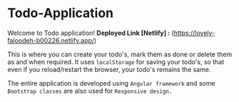 # Todo-Application

Welcome to Todo application!
**Deployed Link [Netlify] :** (https://lovely-faloodeh-b00226.netlify.app/)

This is where you can create your todo's, mark them as done or delete them as and when required. It uses ```localStorage``` for saving your todo's, so that even if you reload/restart the browser, your todo's remains the same.

The entire application is developed using ```Angular framework``` and some ```Bootstrap classes``` are also used for ```Responsive design.```
